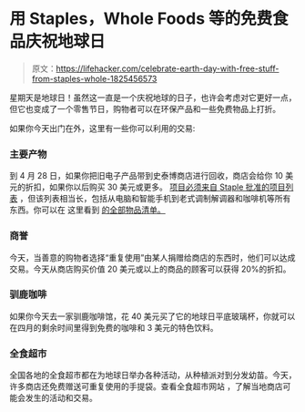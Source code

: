 # 用 Staples，Whole Foods 等的免费食品庆祝地球日

> 原文：<https://lifehacker.com/celebrate-earth-day-with-free-stuff-from-staples-whole-1825456573>

星期天是地球日！虽然这一直是一个庆祝地球的日子，也许会考虑对它更好一点，但它也变成了一个零售节日，购物者可以在环保产品和一些免费物品上打折。



如果你今天出门在外，这里有一些你可以利用的交易:

### 主要产物

到 4 月 28 日，如果你把旧电子产品带到史泰博商店进行回收，商店会给你 10 美元的折扣，如果你以后购买 30 美元或更多。 [项目必须来自 Staple 批准的项目列表](https://www.staples.com/sbd/cre/marketing/sustainability-center/earth-day/index.html) ，但该列表相当长，包括从电脑和智能手机到老式调制解调器和咖啡机等所有东西。你可以在 这里看到 [的全部物品清单。](https://www.staples.com/sbd/cre/marketing/sustainability-center/earth-day/index.html)

### 商誉

今天，当善意的购物者选择“重复使用”由某人捐赠给商店的东西时，他们可以达成交易。今天从商店购买价值 20 美元或以上的商品的顾客可以获得 20%的折扣。

### 驯鹿咖啡

如果你今天去一家驯鹿咖啡馆，花 40 美元买了它的地球日平底玻璃杯，你就可以在四月的剩余时间里得到免费的咖啡和 3 美元的特色饮料。

### 全食超市

全国各地的全食超市都在为地球日举办各种活动，从种植派对到分发幼苗。今天，许多商店还免费赠送可重复使用的手提袋。查看全食超市网站 ，了解当地商店可能会发生的活动和交易。